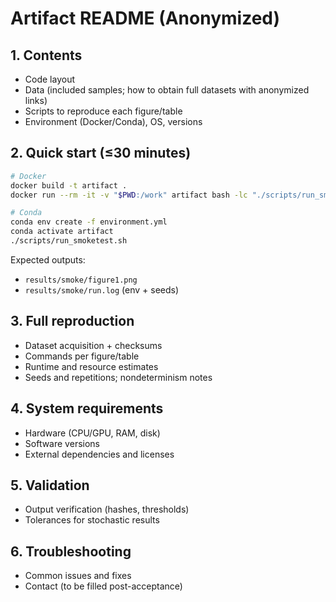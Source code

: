# Artifact README (Anonymized)

## 1. Contents
- Code layout
- Data (included samples; how to obtain full datasets with anonymized links)
- Scripts to reproduce each figure/table
- Environment (Docker/Conda), OS, versions

## 2. Quick start (≤30 minutes)
```bash
# Docker
docker build -t artifact .
docker run --rm -it -v "$PWD:/work" artifact bash -lc "./scripts/run_smoketest.sh"

# Conda
conda env create -f environment.yml
conda activate artifact
./scripts/run_smoketest.sh
```
Expected outputs:
- `results/smoke/figure1.png`
- `results/smoke/run.log` (env + seeds)

## 3. Full reproduction
- Dataset acquisition + checksums
- Commands per figure/table
- Runtime and resource estimates
- Seeds and repetitions; nondeterminism notes

## 4. System requirements
- Hardware (CPU/GPU, RAM, disk)
- Software versions
- External dependencies and licenses

## 5. Validation
- Output verification (hashes, thresholds)
- Tolerances for stochastic results

## 6. Troubleshooting
- Common issues and fixes
- Contact (to be filled post-acceptance)
